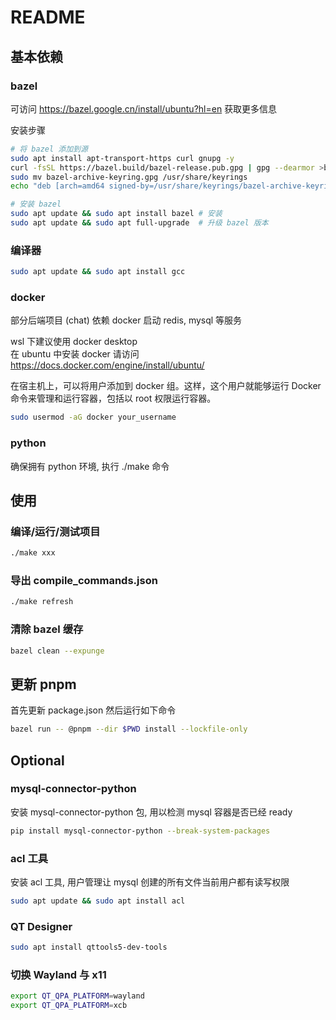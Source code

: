 # README

## 基本依赖

### bazel

可访问 https://bazel.google.cn/install/ubuntu?hl=en 获取更多信息

安装步骤
```bash
# 将 bazel 添加到源
sudo apt install apt-transport-https curl gnupg -y
curl -fsSL https://bazel.build/bazel-release.pub.gpg | gpg --dearmor >bazel-archive-keyring.gpg
sudo mv bazel-archive-keyring.gpg /usr/share/keyrings
echo "deb [arch=amd64 signed-by=/usr/share/keyrings/bazel-archive-keyring.gpg] https://storage.googleapis.com/bazel-apt stable jdk1.8" | sudo tee /etc/apt/sources.list.d/bazel.list

# 安装 bazel
sudo apt update && sudo apt install bazel # 安装
sudo apt update && sudo apt full-upgrade  # 升级 bazel 版本
```

### 编译器

```bash
sudo apt update && sudo apt install gcc
```

### docker

部分后端项目 (chat) 依赖 docker 启动 redis, mysql 等服务

wsl 下建议使用 docker desktop \
在 ubuntu 中安装 docker 请访问 https://docs.docker.com/engine/install/ubuntu/

在宿主机上，可以将用户添加到 docker 组。这样，这个用户就能够运行 Docker 命令来管理和运行容器，包括以 root 权限运行容器。

```bash
sudo usermod -aG docker your_username
```

### python

确保拥有 python 环境, 执行 ./make 命令

## 使用

### 编译/运行/测试项目

```bash
./make xxx
```

### 导出 compile_commands.json

```bash
./make refresh
```

### 清除 bazel 缓存

```bash
bazel clean --expunge
```

## 更新 pnpm

首先更新 package.json 然后运行如下命令

```bash
bazel run -- @pnpm --dir $PWD install --lockfile-only
```

## Optional

### mysql-connector-python

安装 mysql-connector-python 包, 用以检测 mysql 容器是否已经 ready

```bash
pip install mysql-connector-python --break-system-packages
```

### acl 工具

安装 acl 工具, 用户管理让 mysql 创建的所有文件当前用户都有读写权限

```bash
sudo apt update && sudo apt install acl
```

### QT Designer

```bash
sudo apt install qttools5-dev-tools
```

### 切换 Wayland 与 x11

```bash
export QT_QPA_PLATFORM=wayland
export QT_QPA_PLATFORM=xcb
```
